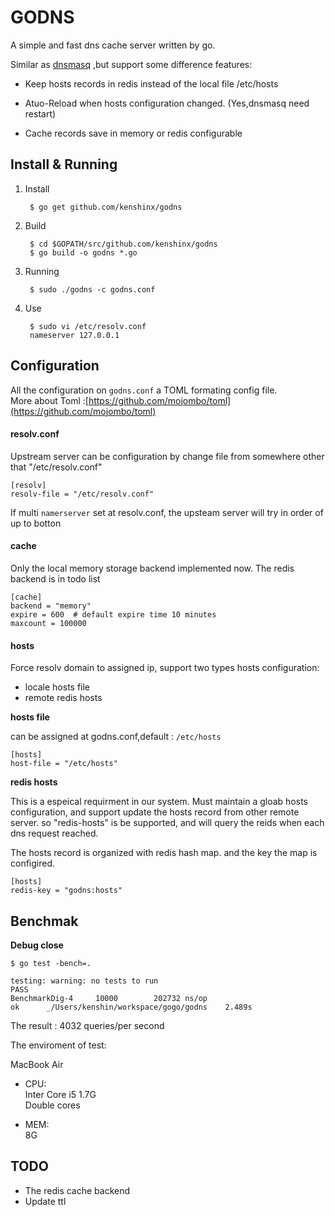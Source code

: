 GODNS
====

A simple and fast dns cache server written by go.


Similar as [dnsmasq](http://www.thekelleys.org.uk/dnsmasq/doc.html) ,but support some difference features:


* Keep hosts records in redis instead of the local file /etc/hosts  

* Atuo-Reload when hosts configuration changed. (Yes,dnsmasq need restart)

* Cache records save in memory or redis configurable


## Install & Running

1. Install  

		$ go get github.com/kenshinx/godns


2. Build  

		$ cd $GOPATH/src/github.com/kenshinx/godns 
		$ go build -o godns *.go


3. Running  

		$ sudo ./godns -c godns.conf


4. Use

		$ sudo vi /etc/resolv.conf
		nameserver 127.0.0.1



## Configuration

All the configuration on `godns.conf` a TOML formating config file.   
More about Toml :[https://github.com/mojombo/toml](https://github.com/mojombo/toml)


#### resolv.conf

Upstream server can be configuration by change file from somewhere other that "/etc/resolv.conf"

```
[resolv]
resolv-file = "/etc/resolv.conf"
```
If multi `namerserver` set at resolv.conf, the upsteam server will try in order of up to botton



#### cache

Only the local memory storage backend implemented now.  The redis backend is in todo list

```
[cache]
backend = "memory"   
expire = 600  # default expire time 10 minutes
maxcount = 100000
```



#### hosts

Force resolv domain to assigned ip, support two types hosts configuration:

* locale hosts file
* remote redis hosts

__hosts file__  

can be assigned at godns.conf,default : `/etc/hosts`

```
[hosts]
host-file = "/etc/hosts"
```


__redis hosts__ 

This is a espeical requirment in our system. Must maintain a gloab hosts configuration, 
and support update the hosts record from other remote server.
so "redis-hosts" is be supported, and will query the reids when each dns request reached.  

The hosts record is organized with redis hash map. and the key the map is configired.

```
[hosts]
redis-key = "godns:hosts"
```




## Benchmak


__Debug close__

```
$ go test -bench=.

testing: warning: no tests to run
PASS
BenchmarkDig-4	   10000	    202732 ns/op
ok  	_/Users/kenshin/workspace/gogo/godns	2.489s
```

The result : 4032 queries/per second

The enviroment of test:

MacBook Air 

* CPU:  
Inter Core i5 1.7G  
Double cores

* MEM:  
8G




## TODO

* The redis cache backend
* Update ttl





